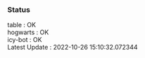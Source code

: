 ### Status


table : OK  
hogwarts : OK  
icy-bot : OK  
Latest Update : 2022-10-26 15:10:32.072344
